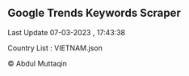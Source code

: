 

## Google Trends Keywords Scraper 
 
Last Update 07-03-2023 , 17:43:38

Country List :
VIETNAM.json



© Abdul Muttaqin 
